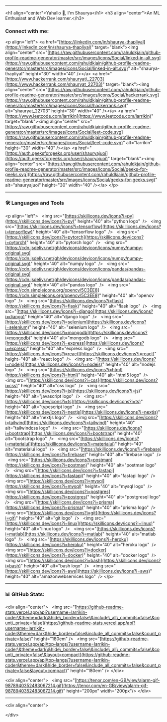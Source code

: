 

-----

\<h1 align="center"\>Yahallo 👋, I'm Shaurya\</h1\>
\<h3 align="center"\>An ML Enthusiast and Web Dev learner.\</h3\>

### Connect with me:

\<p align="left"\>
\<a href="[https://linkedin.com/in/shaurya-thapliyal](https://linkedin.com/in/shaurya-thapliyal)" target="blank"\>\<img align="center" src="[https://raw.githubusercontent.com/rahuldkjain/github-profile-readme-generator/master/src/images/icons/Social/linked-in-alt.svg](https://raw.githubusercontent.com/rahuldkjain/github-profile-readme-generator/master/src/images/icons/Social/linked-in-alt.svg)" alt="shaurya-thapliyal" height="30" width="40" /\>\</a\>
\<a href="[https://www.hackerrank.com/shauryat\_22703](https://www.hackerrank.com/shauryat_22703)" target="blank"\>\<img align="center" src="[https://raw.githubusercontent.com/rahuldkjain/github-profile-readme-generator/master/src/images/icons/Social/hackerrank.svg](https://raw.githubusercontent.com/rahuldkjain/github-profile-readme-generator/master/src/images/icons/Social/hackerrank.svg)" alt="shauryat\_22703" height="30" width="40" /\>\</a\>
\<a href="[https://www.leetcode.com/larrikin](https://www.leetcode.com/larrikin)" target="blank"\>\<img align="center" src="[https://raw.githubusercontent.com/rahuldkjain/github-profile-readme-generator/master/src/images/icons/Social/leet-code.svg](https://raw.githubusercontent.com/rahuldkjain/github-profile-readme-generator/master/src/images/icons/Social/leet-code.svg)" alt="larrikin" height="30" width="40" /\>\</a\>
\<a href="[https://auth.geeksforgeeks.org/user/shauryajuoi](https://auth.geeksforgeeks.org/user/shauryajuoi)" target="blank"\>\<img align="center" src="[https://raw.githubusercontent.com/rahuldkjain/github-profile-readme-generator/master/src/images/icons/Social/geeks-for-geeks.svg](https://raw.githubusercontent.com/rahuldkjain/github-profile-readme-generator/master/src/images/icons/Social/geeks-for-geeks.svg)" alt="shauryajuoi" height="30" width="40" /\>\</a\>
\</p\>

-----

### 🛠️ Languages and Tools

\<p align="left"\>
  \<img src="[https://skillicons.dev/icons?i=py](https://skillicons.dev/icons?i=py)" height="40" alt="python logo"  /\>
  \<img src="[https://skillicons.dev/icons?i=tensorflow](https://skillicons.dev/icons?i=tensorflow)" height="40" alt="tensorflow logo"  /\>
  \<img src="[https://skillicons.dev/icons?i=pytorch](https://skillicons.dev/icons?i=pytorch)" height="40" alt="pytorch logo"  /\>
  \<img src="[https://cdn.jsdelivr.net/gh/devicons/devicon/icons/numpy/numpy-original.svg](https://cdn.jsdelivr.net/gh/devicons/devicon/icons/numpy/numpy-original.svg)" height="40" alt="numpy logo"  /\>
  \<img src="[https://cdn.jsdelivr.net/gh/devicons/devicon/icons/pandas/pandas-original.svg](https://cdn.jsdelivr.net/gh/devicons/devicon/icons/pandas/pandas-original.svg)" height="40" alt="pandas logo"  /\>
  \<img src="[https://cdn.simpleicons.org/opencv/5C3EE8](https://cdn.simpleicons.org/opencv/5C3EE8)" height="40" alt="opencv logo"  /\>
  \<img src="[https://skillicons.dev/icons?i=flask](https://skillicons.dev/icons?i=flask)" height="40" alt="flask logo"  /\>
  \<img src="[https://skillicons.dev/icons?i=django](https://skillicons.dev/icons?i=django)" height="40" alt="django logo"  /\>
  \<img src="[https://skillicons.dev/icons?i=selenium](https://skillicons.dev/icons?i=selenium)" height="40" alt="selenium logo"  /\>
  \<img src="[https://skillicons.dev/icons?i=mongodb](https://skillicons.dev/icons?i=mongodb)" height="40" alt="mongodb logo"  /\>
  \<img src="[https://skillicons.dev/icons?i=express](https://skillicons.dev/icons?i=express)" height="40" alt="express logo"  /\>
  \<img src="[https://skillicons.dev/icons?i=react](https://skillicons.dev/icons?i=react)" height="40" alt="react logo"  /\>
  \<img src="[https://skillicons.dev/icons?i=nodejs](https://skillicons.dev/icons?i=nodejs)" height="40" alt="nodejs logo"  /\>
  \<img src="[https://skillicons.dev/icons?i=html](https://skillicons.dev/icons?i=html)" height="40" alt="html5 logo"  /\>
  \<img src="[https://skillicons.dev/icons?i=css](https://skillicons.dev/icons?i=css)" height="40" alt="css logo"  /\>
  \<img src="[https://skillicons.dev/icons?i=js](https://skillicons.dev/icons?i=js)" height="40" alt="javascript logo"  /\>
  \<img src="[https://skillicons.dev/icons?i=ts](https://skillicons.dev/icons?i=ts)" height="40" alt="typescript logo"  /\>
  \<img src="[https://skillicons.dev/icons?i=nextjs](https://skillicons.dev/icons?i=nextjs)" height="40" alt="nextjs logo"  /\>
  \<img src="[https://skillicons.dev/icons?i=tailwind](https://skillicons.dev/icons?i=tailwind)" height="40" alt="tailwindcss logo"  /\>
  \<img src="[https://skillicons.dev/icons?i=bootstrap](https://skillicons.dev/icons?i=bootstrap)" height="40" alt="bootstrap logo"  /\>
  \<img src="[https://skillicons.dev/icons?i=materialui](https://skillicons.dev/icons?i=materialui)" height="40" alt="materialui logo"  /\>
  \<img src="[https://skillicons.dev/icons?i=firebase](https://skillicons.dev/icons?i=firebase)" height="40" alt="firebase logo"  /\>
  \<img src="[https://skillicons.dev/icons?i=postman](https://skillicons.dev/icons?i=postman)" height="40" alt="postman logo"  /\>
  \<img src="[https://skillicons.dev/icons?i=fastapi](https://skillicons.dev/icons?i=fastapi)" height="40" alt="fastapi logo"  /\>
  \<img src="[https://skillicons.dev/icons?i=mysql](https://skillicons.dev/icons?i=mysql)" height="40" alt="mysql logo"  /\>
  \<img src="[https://skillicons.dev/icons?i=postgres](https://skillicons.dev/icons?i=postgres)" height="40" alt="postgresql logo"  /\>
  \<img src="[https://skillicons.dev/icons?i=prisma](https://skillicons.dev/icons?i=prisma)" height="40" alt="prisma logo"  /\>
  \<img src="[https://skillicons.dev/icons?i=git](https://skillicons.dev/icons?i=git)" height="40" alt="git logo"  /\>
  \<img src="[https://skillicons.dev/icons?i=linux](https://skillicons.dev/icons?i=linux)" height="40" alt="linux logo"  /\>
  \<img src="[https://skillicons.dev/icons?i=matlab](https://skillicons.dev/icons?i=matlab)" height="40" alt="matlab logo"  /\>
  \<img src="[https://skillicons.dev/icons?i=heroku](https://skillicons.dev/icons?i=heroku)" height="40" alt="heroku logo"  /\>
  \<img src="[https://skillicons.dev/icons?i=docker](https://skillicons.dev/icons?i=docker)" height="40" alt="docker logo"  /\>
  \<img src="[https://skillicons.dev/icons?i=bash](https://skillicons.dev/icons?i=bash)" height="40" alt="bash logo"  /\>
  \<img src="[https://skillicons.dev/icons?i=aws](https://skillicons.dev/icons?i=aws)" height="40" alt="amazonwebservices logo"  /\>
\</p\>

-----

### 📊 GitHub Stats:

\<div align="center"\>
  \<img src="[https://github-readme-stats.vercel.app/api?username=larrikin-coder\&theme=dark\&hide\_border=false\&include\_all\_commits=false\&count\_private=false](https://github-readme-stats.vercel.app/api?username=larrikin-coder&theme=dark&hide_border=false&include_all_commits=false&count_private=false)" height="180em" /\>
  \<img src="[https://github-readme-stats.vercel.app/api/top-langs/?username=larrikin-coder\&theme=dark\&hide\_border=false\&include\_all\_commits=false\&count\_private=false\&layout=compact](https://github-readme-stats.vercel.app/api/top-langs/?username=larrikin-coder&theme=dark&hide_border=false&include_all_commits=false&count_private=false&layout=compact)" height="180em" /\>
\</div\>

\<div align="center"\>
  \<img src="[https://tenor.com/en-GB/view/alarm-gif-9878940352483067214.gif](https://tenor.com/en-GB/view/alarm-gif-9878940352483067214.gif)" height="200px" width="200px"/\>
\</div\>

-----

\<div align="center"\>
  

\</div\>
